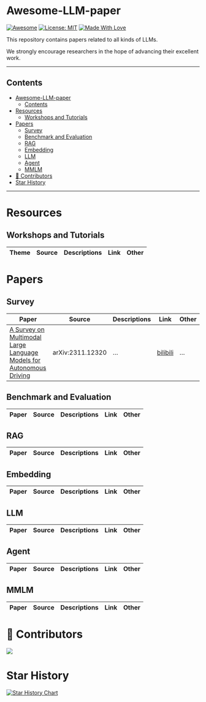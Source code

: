 # Awesome-LLM-paper

[![Awesome](https://cdn.rawgit.com/sindresorhus/awesome/d7305f38d29fed78fa85652e3a63e154dd8e8829/media/badge.svg)](https://github.com/aJupyter/Awesome-LLM-paper)
[![License: MIT](https://img.shields.io/badge/License-MIT-green.svg)](https://opensource.org/licenses/MIT)
[![Made With Love](https://img.shields.io/badge/Made%20With-Love-red.svg)](https://github.com/aJupyter/Awesome-LLM-paper)

This repository contains papers related to all kinds of LLMs.

We strongly encourage researchers in the hope of advancing their excellent work.

---

## Contents

- [Awesome-LLM-paper](#awesome-llm-paper)
  - [Contents](#contents)
- [Resources](#resources)
  - [Workshops and Tutorials](#workshops-and-tutorials)
- [Papers](#papers)
  - [Survey](#survey)
  - [Benchmark and Evaluation](#benchmark-and-evaluation)
  - [RAG](#rag)
  - [Embedding](#embedding)
  - [LLM](#llm)
  - [Agent](#agent)
  - [MMLM](#mmlm)
- [🌟 Contributors](#-contributors)
- [Star History](#star-history)

---

# Resources

## Workshops and Tutorials

| Theme | Source | Descriptions | Link | Other |
| ----- | ------ | ------------ | ---- | ----- |

# Papers

## Survey

| Paper                                                                                                   | Source           | Descriptions | Link                                                                             | Other |
| ------------------------------------------------------------------------------------------------------- | ---------------- | ------------ | -------------------------------------------------------------------------------- | ----- |
| [A Survey on Multimodal Large Language Models for Autonomous Driving](https://arxiv.org/abs/2311.12320) | arXiv:2311.12320 | …            | [bilibili](https://www.bilibili.com/video/BV14i4y1q74H/?spm_id_from=333.999.0.0) | …     |

## Benchmark and Evaluation

| Paper | Source | Descriptions | Link | Other |
| ----- | ------ | ------------ | ---- | ----- |

## RAG

| Paper | Source | Descriptions | Link | Other |
| ----- | ------ | ------------ | ---- | ----- |

## Embedding

| Paper | Source | Descriptions | Link | Other |
| ----- | ------ | ------------ | ---- | ----- |

## LLM

| Paper | Source | Descriptions | Link | Other |
| ----- | ------ | ------------ | ---- | ----- |

## Agent

| Paper | Source | Descriptions | Link | Other |
| ----- | ------ | ------------ | ---- | ----- |

## MMLM

| Paper | Source | Descriptions | Link | Other |
| ----- | ------ | ------------ | ---- | ----- |



# 🌟 Contributors
<a href="https://github.com/aJupyter/Awesome-LLM-paper/graphs/contributors">
  <img src="https://contrib.rocks/image?repo=aJupyter/Awesome-LLM-paper" />
</a>

#  Star History

[![Star History Chart](https://api.star-history.com/svg?repos=aJupyter/Awesome-LLM-paper&type=Date)](https://star-history.com/#aJupyter/Awesome-LLM-paper&Date)